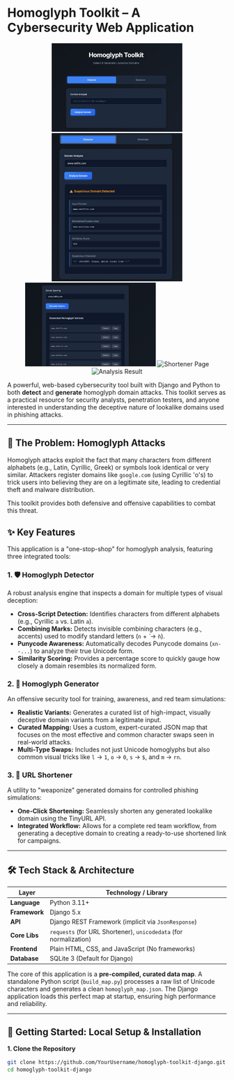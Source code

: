 # Homoglyph Toolkit – A Cybersecurity Web Application

<p align="center">
  <img src="https://github.com/vishwas-adhikari/homoglyph-tool/blob/main/poc-ss/HomePage.jpg" alt="Home Page" width="300">
  <img src="https://github.com/vishwas-adhikari/homoglyph-tool/blob/main/poc-ss/Detector.jpg" alt="Detector Page" width="300">
  <img src="https://github.com/vishwas-adhikari/homoglyph-tool/blob/main/poc-ss/Generator.jpg" alt="Generator Page" width="300">
  <img src="https://github.com/vishwas-adhikari/homoglyph-tool/blob/main/poc-ss/Shortener.jpg" alt="Shortener Page" width="300">
  <img src="https://github.com/vishwas-adhikari/homoglyph-tool/blob/main/poc-ss/Analysis.jpg" alt="Analysis Result" width="300">
</p>

A powerful, web-based cybersecurity tool built with Django and Python to both **detect** and **generate** homoglyph domain attacks. This toolkit serves as a practical resource for security analysts, penetration testers, and anyone interested in understanding the deceptive nature of lookalike domains used in phishing attacks.

---

## 🎯 The Problem: Homoglyph Attacks

Homoglyph attacks exploit the fact that many characters from different alphabets (e.g., Latin, Cyrillic, Greek) or symbols look identical or very similar. Attackers register domains like `gооgle.com` (using Cyrillic 'о's) to trick users into believing they are on a legitimate site, leading to credential theft and malware distribution.

This toolkit provides both defensive and offensive capabilities to combat this threat.

## ✨ Key Features

This application is a "one-stop-shop" for homoglyph analysis, featuring three integrated tools:

### 1. 🛡️ Homoglyph Detector
A robust analysis engine that inspects a domain for multiple types of visual deception:
*   **Cross-Script Detection:** Identifies characters from different alphabets (e.g., Cyrillic `а` vs. Latin `a`).
*   **Combining Marks:** Detects invisible combining characters (e.g., accents) used to modify standard letters (`n` + `̀` → `ǹ`).
*   **Punycode Awareness:** Automatically decodes Punycode domains (`xn--...`) to analyze their true Unicode form.
*   **Similarity Scoring:** Provides a percentage score to quickly gauge how closely a domain resembles its normalized form.

### 2. 🧪 Homoglyph Generator
An offensive security tool for training, awareness, and red team simulations:
*   **Realistic Variants:** Generates a curated list of high-impact, visually deceptive domain variants from a legitimate input.
*   **Curated Mapping:** Uses a custom, expert-curated JSON map that focuses on the most effective and common character swaps seen in real-world attacks.
*   **Multi-Type Swaps:** Includes not just Unicode homoglyphs but also common visual tricks like `l` → `1`, `o` → `0`, `s` → `$`, and `m` → `rn`.

### 3. 🔗 URL Shortener
A utility to "weaponize" generated domains for controlled phishing simulations:
*   **One-Click Shortening:** Seamlessly shorten any generated lookalike domain using the TinyURL API.
*   **Integrated Workflow:** Allows for a complete red team workflow, from generating a deceptive domain to creating a ready-to-use shortened link for campaigns.

---

## 🛠️ Tech Stack & Architecture

| Layer         | Technology / Library                                       |
|---------------|------------------------------------------------------------|
| **Language**  | Python 3.11+                                               |
| **Framework** | Django 5.x                                                 |
| **API**       | Django REST Framework (implicit via `JsonResponse`)        |
| **Core Libs** | `requests` (for URL Shortener), `unicodedata` (for normalization) |
| **Frontend**  | Plain HTML, CSS, and JavaScript (No frameworks)            |
| **Database**  | SQLite 3 (Default for Django)                              |

The core of this application is a **pre-compiled, curated data map**. A standalone Python script (`build_map.py`) processes a raw list of Unicode characters and generates a clean `homoglyph_map.json`. The Django application loads this perfect map at startup, ensuring high performance and reliability.

---

## 🚀 Getting Started: Local Setup & Installation

**1. Clone the Repository**
```bash
git clone https://github.com/YourUsername/homoglyph-toolkit-django.git
cd homoglyph-toolkit-django
